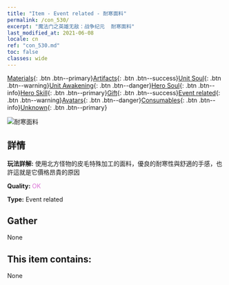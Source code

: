 ```yaml
---
title: "Item - Event related - 耐寒面料"
permalink: /con_530/
excerpt: "魔法门之英雄无敌：战争纪元  耐寒面料"
last_modified_at: 2021-06-08
locale: cn
ref: "con_530.md"
toc: false
classes: wide
---
```

 [Materials](/ItemsCN/){: .btn .btn--primary}[Artifacts](/ItemsCN/Artifacts/){: .btn .btn--success}[Unit Soul](/ItemsCN/UnitSoul/){: .btn .btn--warning}[Unit Awakening](/ItemsCN/UnitAwakening/){: .btn .btn--danger}[Hero Soul](/ItemsCN/HeroSoul/){: .btn .btn--info}[Hero Skill](/ItemsCN/HeroSkill/){: .btn .btn--primary}[Gift](/ItemsCN/Gift/){: .btn .btn--success}[Event related](/ItemsCN/Events/){: .btn .btn--warning}[Avatars](/ItemsCN/Avatars/){: .btn .btn--danger}[Consumables](/ItemsCN/Consumables/){: .btn .btn--info}[Unknown](/ItemsCN/Unknown/){: .btn .btn--primary}

 ![耐寒面料](/images/t/i_10016.png)

## 詳情
 **玩法詳解:** 使用北方怪物的皮毛特殊加工的面料，優良的耐寒性與舒適的手感，也許這就是它價格昂貴的原因

 **Quality:** <span style="color: #DA70D6">OK</span>

 **Type:** Event related

## Gather

  None

## This item contains:

  None

